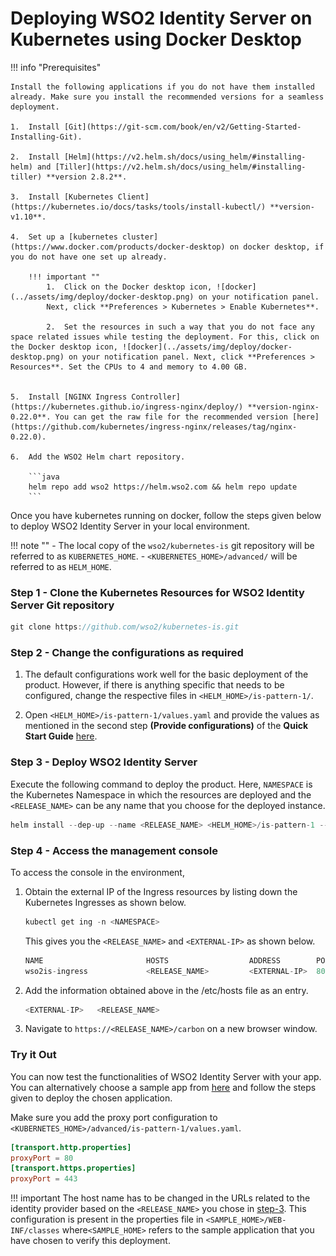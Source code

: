# Deploying WSO2 Identity Server on Kubernetes using Docker Desktop 

!!! info "Prerequisites"

    Install the following applications if you do not have them installed already. Make sure you install the recommended versions for a seamless deployment. 

    1.  Install [Git](https://git-scm.com/book/en/v2/Getting-Started-Installing-Git). 
    
    2.  Install [Helm](https://v2.helm.sh/docs/using_helm/#installing-helm) and [Tiller](https://v2.helm.sh/docs/using_helm/#installing-tiller) **version 2.8.2**.

    3.  Install [Kubernetes Client](https://kubernetes.io/docs/tasks/tools/install-kubectl/) **version-v1.10**. 

    4.  Set up a [kubernetes cluster](https://www.docker.com/products/docker-desktop) on docker desktop, if you do not have one set up already. 

		!!! important ""
			1.	Click on the Docker desktop icon, ![docker](../assets/img/deploy/docker-desktop.png) on your notification panel. 
			Next, click **Preferences > Kubernetes > Enable Kubernetes**.  

			2.	Set the resources in such a way that you do not face any space related issues while testing the deployment. For this, click on the Docker desktop icon, ![docker](../assets/img/deploy/docker-desktop.png) on your notification panel. Next, click **Preferences > Resources**. Set the CPUs to 4 and memory to 4.00 GB.  
			

    5.  Install [NGINX Ingress Controller](https://kubernetes.github.io/ingress-nginx/deploy/) **version-nginx-0.22.0**. You can get the raw file for the recommended version [here](https://github.com/kubernetes/ingress-nginx/releases/tag/nginx-0.22.0).

    6.  Add the WSO2 Helm chart repository.

        ```java
        helm repo add wso2 https://helm.wso2.com && helm repo update
		```

Once you have kubernetes running on docker, follow the steps given below to deploy WSO2 Identity Server in your local environment. 

!!! note ""
	-	The local copy of the `wso2/kubernetes-is` git repository will be referred to as `KUBERNETES_HOME`.
	-	`<KUBERNETES_HOME>/advanced/` will be referred to as `HELM_HOME`.

### Step 1 - Clone the Kubernetes Resources for WSO2 Identity Server Git repository

```java
git clone https://github.com/wso2/kubernetes-is.git
```

### Step 2 - Change the configurations as required 

1.	The default configurations work well for the basic deployment of the product. However, if there is anything specific that needs to be configured, change the respective files in `<HELM_HOME>/is-pattern-1/`. 

2.	 Open `<HELM_HOME>/is-pattern-1/values.yaml` and provide the values as mentioned in the second step **(Provide configurations)** of the **Quick Start Guide** [here](https://hub.helm.sh/charts/wso2/is-pattern-1).

### Step 3 - Deploy WSO2 Identity Server

Execute the following command to deploy the product. Here, `NAMESPACE` is the Kubernetes Namespace in which the resources are deployed and the `<RELEASE_NAME>` can be any name that you choose for the deployed instance. 

```java
helm install --dep-up --name <RELEASE_NAME> <HELM_HOME>/is-pattern-1 --namespace <NAMESPACE>
```

### Step 4 - Access the management console

To access the console in the environment,

1.	Obtain the external IP of the Ingress resources by listing down the Kubernetes Ingresses as shown below. 

	```java
	kubectl get ing -n <NAMESPACE>
	```
	This gives you the `<RELEASE_NAME>` and `<EXTERNAL-IP>` as shown below. 

	```java 
	NAME                       HOSTS                  ADDRESS        PORTS     AGE
	wso2is-ingress             <RELEASE_NAME>         <EXTERNAL-IP>  80, 443   3m
	```

2.	Add the information obtained above in the /etc/hosts file as an entry. 

	```java
	<EXTERNAL-IP>	<RELEASE_NAME>
	```

3.	Navigate to `https://<RELEASE_NAME>/carbon` on a new browser window.

### Try it Out 

You can now test the functionalities of WSO2 Identity Server with your app. You can alternatively choose a sample app from [here](../../samples/overview) and follow the steps given to deploy the chosen application. 

Make sure you add the proxy port configuration to `<KUBERNETES_HOME>/advanced/is-pattern-1/values.yaml`. 

```toml
[transport.http.properties]
proxyPort = 80
[transport.https.properties]
proxyPort = 443
```

!!! important 
	The host name has to be changed in the URLs related to the identity provider based on the `<RELEASE_NAME>` you chose in [step-3](#step-3-deploy-wso2-identity-server). This configuration is present in the properties file in `<SAMPLE_HOME>/WEB-INF/classes` where`<SAMPLE_HOME>` refers to the sample application that you have chosen to verify this deployment. 
